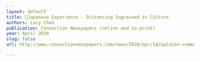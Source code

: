 ```yaml
---
layout: default
title: 🔬Japanese Experience - Distancing Ingrained in Culture
authors: Lucy Chen
publication: Connection Newspapers (online and in-print)
year: April 2020
slug: false
url: http://www.connectionnewspapers.com/news/2020/apr/14/opinion-commentary-japanese-experience-distancing-/

---
```


